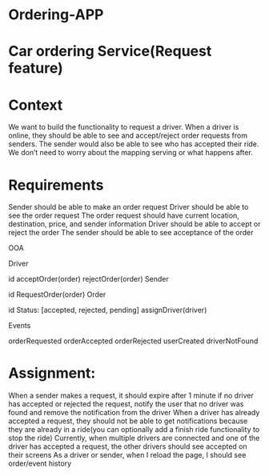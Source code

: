 # Ordering-APP


 # Car ordering Service(Request feature)



# Context

We want to build the functionality to request a driver. When a driver is online, they should be able to see and accept/reject order requests from senders. The sender would also be able to see who has accepted their ride. We don’t need to worry about the mapping serving or what happens after.


# Requirements

Sender should be able to make an order request
Driver should be able to see the order request
The order request should have current location, destination, price, and sender information
Driver should be able to accept or reject the order
The sender should be able to see acceptance of the order

OOA


Driver

id
acceptOrder(order)
rejectOrder(order)
Sender

id
RequestOrder(order)
Order

id
Status: [accepted, rejected, pending]
assignDriver(driver)



Events

orderRequested
orderAccepted
orderRejected
userCreated
driverNotFound




# Assignment:

When a sender makes a request, it should expire after 1 minute if no driver has accepted or rejected the request, notify the user that no driver was found and remove the notification from the driver
When a driver has already accepted a request, they should not be able to get notifications because they are already in a ride(you can optionally add a finish ride functionality to stop the ride)
Currently, when multiple drivers are connected and one of the driver has accepted a request, the other drivers should see accepted on their screens
As a driver or sender, when I reload the page, I should see order/event history
